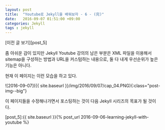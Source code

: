 ```yaml
---
layout: post
title:  "Youtube로 Jekyll을 배워보자 - 6 - (完)"
date:   2016-09-07 01:51:00 +09:00
categories: Jekyll
tags : jekyll
---
```

[이전 글 보기][post_5]

좀 아쉬운 감이 있지만 Jekyll Youtube 강의의 남은 부분은 XML 파일을 이용해서 sitemap을 구성하는 방법과 URL을 커스텀하는 내용으로, 둘 다 내게 우선순위가 높은 기능은 아니다.

현재 이 페이지는 이런 모습을 하고 있다.

![2016-09-07]({{ site.baseurl }}/img/2016/09/07/cap_04.PNG){:class="post-img--big"}

이 페이지들을 수정해나가면서 포스팅하는 것이 다음 Jekyll 시리즈의 목표가 될 것이다.  

[post_5]:{{ site.baseurl }}{% post_url 2016-09-06-learning-jekyll-with-youtube %}

